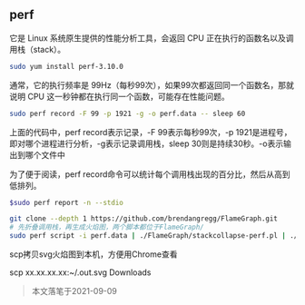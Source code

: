 ## perf

它是 Linux 系统原生提供的性能分析工具，会返回 CPU 正在执行的函数名以及调用栈（stack）。

```bash
sudo yum install perf-3.10.0
```

通常，它的执行频率是 99Hz（每秒99次），如果99次都返回同一个函数名，那就说明 CPU 这一秒钟都在执行同一个函数，可能存在性能问题。

```bash
sudo perf record -F 99 -p 1921 -g -o perf.data -- sleep 60
```

上面的代码中，perf record表示记录，-F 99表示每秒99次，-p 1921是进程号，即对哪个进程进行分析，-g表示记录调用栈，sleep 30则是持续30秒。-o表示输出到哪个文件中

为了便于阅读，perf record命令可以统计每个调用栈出现的百分比，然后从高到低排列。

```bash
$sudo perf report -n --stdio
```

```bash
git clone --depth 1 https://github.com/brendangregg/FlameGraph.git
# 先折叠调用栈，再生成火焰图，两个脚本都位于FlameGraph/
sudo perf script -i perf.data | ./FlameGraph/stackcollapse-perf.pl | ./FlameGraph/flamegraph.pl > out.svg
```

scp拷贝svg火焰图到本机，方便用Chrome查看

scp xx.xx.xx.xx:~/.out.svg Downloads

> 本文落笔于2021-09-09